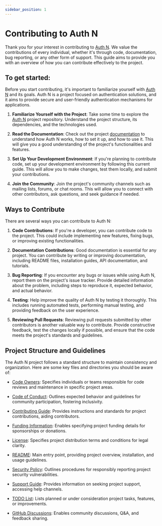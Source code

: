 ```yaml
---
sidebar_position: 1
---
```


# Contributing to Auth N

Thank you for your interest in contributing to [Auth N](https://github.com/Neko-Nik/Auth-N). We value the contributions of every individual, whether it's through code, documentation, bug reporting, or any other form of support. This guide aims to provide you with an overview of how you can contribute effectively to the project.


## To get started:

Before you start contributing, it's important to familiarize yourself with [Auth N](https://github.com/Neko-Nik/Auth-N) and its goals. Auth N is a project focused on authentication solutions, and it aims to provide secure and user-friendly authentication mechanisms for applications.

1. **Familiarize Yourself with the Project**: Take some time to explore the [Auth N](https://github.com/Neko-Nik/Auth-N) project repository. Understand the project structure, its dependencies, and the technologies used.

2. **Read the Documentation**: Check out the project [documentation](https://auth-n.nekonik.com) to understand how Auth N works, how to set it up, and how to use it. This will give you a good understanding of the project's functionalities and features.

3. **Set Up Your Development Environment**: If you're planning to contribute code, set up your development environment by following this current guide. This will allow you to make changes, test them locally, and submit your contributions.

4. **Join the Community**: Join the project's community channels such as mailing lists, forums, or chat rooms. This will allow you to connect with other contributors, ask questions, and seek guidance if needed.


## Ways to Contribute

There are several ways you can contribute to Auth N:

1. **Code Contributions**: If you're a developer, you can contribute code to the project. This could include implementing new features, fixing bugs, or improving existing functionalities.

2. **Documentation Contributions**: Good documentation is essential for any project. You can contribute by writing or improving documentation, including README files, installation guides, API documentation, and tutorials.

3. **Bug Reporting**: If you encounter any bugs or issues while using Auth N, report them on the project's issue tracker. Provide detailed information about the problem, including steps to reproduce it, expected behavior, and actual behavior.

4. **Testing**: Help improve the quality of Auth N by testing it thoroughly. This includes running automated tests, performing manual testing, and providing feedback on the user experience.

5. **Reviewing Pull Requests**: Reviewing pull requests submitted by other contributors is another valuable way to contribute. Provide constructive feedback, test the changes locally if possible, and ensure that the code meets the project's standards and guidelines.

## Project Structure and Guidelines

The Auth N project follows a standard structure to maintain consistency and organization. Here are some key files and directories you should be aware of:

- [Code Owners](https://github.com/Neko-Nik/Auth-N/blob/main/CODEOWNERS): Specifies individuals or teams responsible for code reviews and maintenance in specific project areas.

- [Code of Conduct](https://github.com/Neko-Nik/Auth-N/blob/main/CODE_OF_CONDUCT.md): Outlines expected behavior and guidelines for community participation, fostering inclusivity.

- [Contributing Guide](https://github.com/Neko-Nik/Auth-N/blob/main/CONTRIBUTING.md): Provides instructions and standards for project contributions, aiding contributors.

- [Funding Information](https://github.com/Neko-Nik/Auth-N/blob/main/FUNDING.yml): Enables specifying project funding details for sponsorships or donations.

- [License](https://github.com/Neko-Nik/Auth-N/blob/main/LICENSE): Specifies project distribution terms and conditions for legal clarity.

- [README](https://github.com/Neko-Nik/Auth-N/blob/main/README.md): Main entry point, providing project overview, installation, and usage guidelines.

- [Security Policy](https://github.com/Neko-Nik/Auth-N/blob/main/SECURITY.md): Outlines procedures for responsibly reporting project security vulnerabilities.

- [Support Guide](https://github.com/Neko-Nik/Auth-N/blob/main/SUPPORT.md): Provides information on seeking project support, accessing help channels.

- [TODO List](https://github.com/Neko-Nik/Auth-N/blob/main/TODO.md): Lists planned or under consideration project tasks, features, or improvements.

- [GitHub Discussions](https://github.com/Neko-Nik/Auth-N/discussions): Enables community discussions, Q&A, and feedback sharing.
